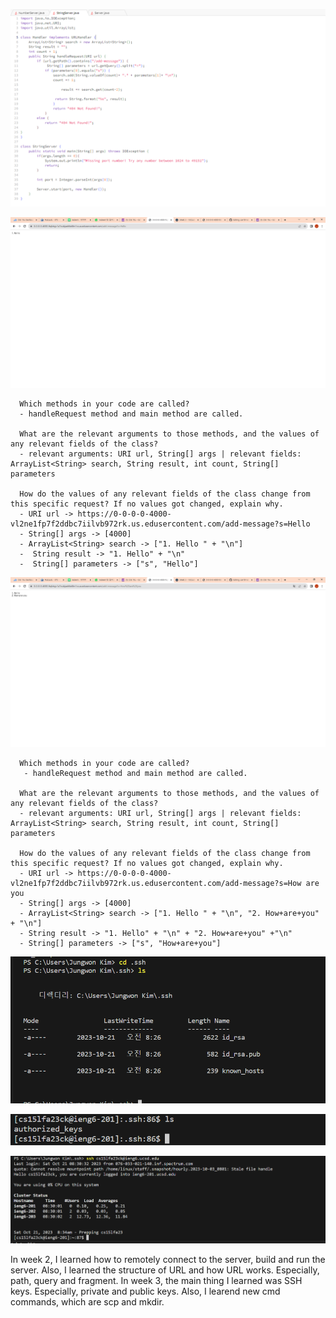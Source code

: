 ![Image](code.PNG)

   
![Image](SS1.png)

      Which methods in your code are called?
      - handleRequest method and main method are called.
   
      What are the relevant arguments to those methods, and the values of any relevant fields of the class?
      - relevant arguments: URI url, String[] args | relevant fields: ArrayList<String> search, String result, int count, String[] parameters
   
      How do the values of any relevant fields of the class change from this specific request? If no values got changed, explain why.
      - URI url -> https://0-0-0-0-4000-vl2ne1fp7f2ddbc7iilvb972rk.us.edusercontent.com/add-message?s=Hello
      - String[] args -> [4000]
      - ArrayList<String> search -> ["1. Hello " + "\n"]
      -  String result -> "1. Hello" + "\n"
      -  String[] parameters -> ["s", "Hello"]
   
![Image](ss2.png)

      Which methods in your code are called?
       - handleRequest method and main method are called.

      What are the relevant arguments to those methods, and the values of any relevant fields of the class?
      - relevant arguments: URI url, String[] args | relevant fields: ArrayList<String> search, String result, int count, String[] parameters
   
      How do the values of any relevant fields of the class change from this specific request? If no values got changed, explain why.
      - URI url -> https://0-0-0-0-4000-vl2ne1fp7f2ddbc7iilvb972rk.us.edusercontent.com/add-message?s=How are you
      - String[] args -> [4000]
      - ArrayList<String> search -> ["1. Hello " + "\n", "2. How+are+you" + "\n"]
      - String result -> "1. Hello" + "\n" + "2. How+are+you" +"\n"
      - String[] parameters -> ["s", "How+are+you"]


![Image](private.PNG)


![Image](public.PNG)


![Image](login.PNG)


In week 2, I learned how to remotely connect to the server, build and run the server. Also, I learned the structure of URL and how URL works. Especially, path, query and fragment. In week 3, the main thing I learned was SSH keys. Especially, private and public keys.
Also, I learend new cmd commands, which are scp and mkdir. 
